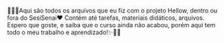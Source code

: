 🎀🎈✨Aqui são todos os arquivos que eu fiz com o projeto Hellow, dentro ou fora do SesiSenai❤ Contém até tarefas, materiais didáticos, arquivos. Espero que goste, e saiba que o curso ainda não acabou, porém aqui tem todo o meu trabalho e aprendizado!✨🎨🎈
